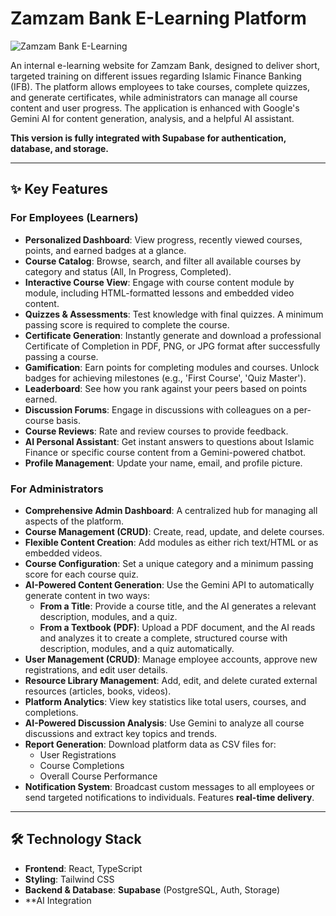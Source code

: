 # Zamzam Bank E-Learning Platform

![Zamzam Bank E-Learning](https://i.imgur.com/K5d9lYy.png)

An internal e-learning website for Zamzam Bank, designed to deliver short, targeted training on different issues regarding Islamic Finance Banking (IFB). The platform allows employees to take courses, complete quizzes, and generate certificates, while administrators can manage all course content and user progress. The application is enhanced with Google's Gemini AI for content generation, analysis, and a helpful AI assistant.

**This version is fully integrated with Supabase for authentication, database, and storage.**

---

## ✨ Key Features

### For Employees (Learners)
- **Personalized Dashboard**: View progress, recently viewed courses, points, and earned badges at a glance.
- **Course Catalog**: Browse, search, and filter all available courses by category and status (All, In Progress, Completed).
- **Interactive Course View**: Engage with course content module by module, including HTML-formatted lessons and embedded video content.
- **Quizzes & Assessments**: Test knowledge with final quizzes. A minimum passing score is required to complete the course.
- **Certificate Generation**: Instantly generate and download a professional Certificate of Completion in PDF, PNG, or JPG format after successfully passing a course.
- **Gamification**: Earn points for completing modules and courses. Unlock badges for achieving milestones (e.g., 'First Course', 'Quiz Master').
- **Leaderboard**: See how you rank against your peers based on points earned.
- **Discussion Forums**: Engage in discussions with colleagues on a per-course basis.
- **Course Reviews**: Rate and review courses to provide feedback.
- **AI Personal Assistant**: Get instant answers to questions about Islamic Finance or specific course content from a Gemini-powered chatbot.
- **Profile Management**: Update your name, email, and profile picture.

### For Administrators
- **Comprehensive Admin Dashboard**: A centralized hub for managing all aspects of the platform.
- **Course Management (CRUD)**: Create, read, update, and delete courses.
- **Flexible Content Creation**: Add modules as either rich text/HTML or as embedded videos.
- **Course Configuration**: Set a unique category and a minimum passing score for each course quiz.
- **AI-Powered Content Generation**: Use the Gemini API to automatically generate content in two ways:
    - **From a Title**: Provide a course title, and the AI generates a relevant description, modules, and a quiz.
    - **From a Textbook (PDF)**: Upload a PDF document, and the AI reads and analyzes it to create a complete, structured course with description, modules, and a quiz automatically.
- **User Management (CRUD)**: Manage employee accounts, approve new registrations, and edit user details.
- **Resource Library Management**: Add, edit, and delete curated external resources (articles, books, videos).
- **Platform Analytics**: View key statistics like total users, courses, and completions.
- **AI-Powered Discussion Analysis**: Use Gemini to analyze all course discussions and extract key topics and trends.
- **Report Generation**: Download platform data as CSV files for:
    - User Registrations
    - Course Completions
    - Overall Course Performance
- **Notification System**: Broadcast custom messages to all employees or send targeted notifications to individuals. Features **real-time delivery**.

---

## 🛠️ Technology Stack

- **Frontend**: React, TypeScript
- **Styling**: Tailwind CSS
- **Backend & Database**: **Supabase** (PostgreSQL, Auth, Storage)
- **AI Integration